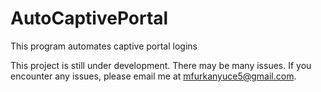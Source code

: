 # AutoCaptivePortal
This program automates captive portal logins

This project is still under development. There may be many issues. If you encounter any issues, please email me at mfurkanyuce5@gmail.com.
